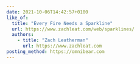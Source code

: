 ```yaml
---
date: 2021-10-06T14:42:57+0100
like_of:
  title: "Every Fire Needs a Sparkline"
  url: https://www.zachleat.com/web/sparklines/
  authors:
    - title: "Zach Leatherman"
      url: https://www.zachleat.com
posting_method: https://omnibear.com
---
```

